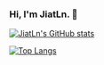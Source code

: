 ### Hi, I'm JiatLn. 👋

<!--
**JiatLn/JiatLn** is a ✨ _special_ ✨ repository because its `README.md` (this file) appears on your GitHub profile.

Here are some ideas to get you started:

- 🔭 I’m currently working on ...
- 🌱 I’m currently learning ...
- 👯 I’m looking to collaborate on ...
- 🤔 I’m looking for help with ...
- 💬 Ask me about ...
- 📫 How to reach me: ...
- 😄 Pronouns: ...
- ⚡ Fun fact: ...
-->

[![JiatLn's GitHub stats](https://github-readme-stats.vercel.app/api?username=JiatLn&theme=radical)](https://github.com/JiatLn/JiatLn)

[![Top Langs](https://github-readme-stats.vercel.app/api/top-langs/?username=JiatLn&langs_count=5&layout=compact)](https://github.com/JiatLn/JiatLn)




